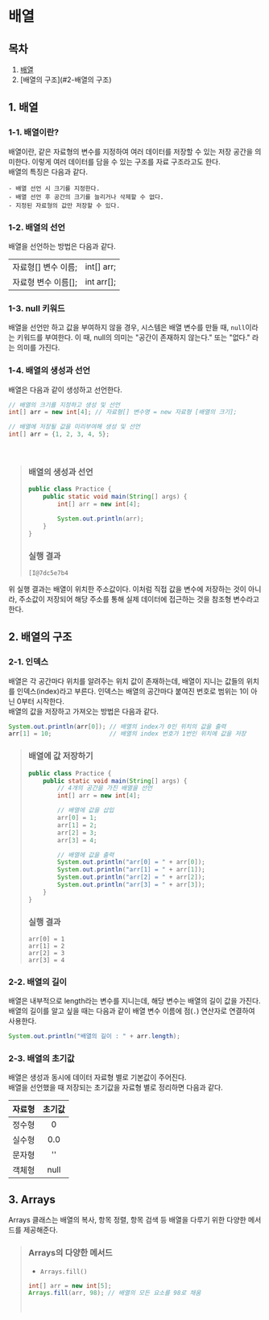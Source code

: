 # 배열

## 목차
1. [배열](#1-배열)
2. [배열의 구조](#2-배열의 구조)

## 1. 배열

### 1-1. 배열이란?
배열이란, 같은 자료형의 변수를 지정하여 여러 데이터를 저장할 수 있는 저장 공간을 의미한다. 이렇게 여러 데이터를 담을 수 있는 구조를 자료 구조라고도 한다.
<br/>
배열의 특징은 다음과 같다.
```
- 배열 선언 시 크기를 지정한다.
- 배열 선언 후 공간의 크기를 늘리거나 삭제할 수 없다.
- 지정된 자료형의 값만 저장할 수 있다.
```

### 1-2. 배열의 선언
배열을 선언하는 방법은 다음과 같다.

|              ||
|:------------:|-|
| 자료형[] 변수 이름; |int[] arr;|
| 자료형 변수 이름[]; |int arr[];|

### 1-3. null 키워드
배열을 선언만 하고 값을 부여하지 않을 경우, 시스템은 배열 변수를 만들 때, `null`이라는 키워드를 부여한다. 이 때, null의 의미는 "공간이 존재하지 않는다." 또는 "없다." 라는 의미를 가진다.

### 1-4. 배열의 생성과 선언
배열은 다음과 같이 생성하고 선언한다.
```java
// 배열의 크기를 지정하고 생성 및 선언
int[] arr = new int[4]; // 자료형[] 변수명 = new 자료형 [배열의 크기];

// 배열에 저장될 값을 미리부여해 생성 및 선언
int[] arr = {1, 2, 3, 4, 5};
```

<br/>

> ### 배열의 생성과 선언
> ```java
> public class Practice {
>     public static void main(String[] args) {
>         int[] arr = new int[4];
> 
>         System.out.println(arr);
>     } 
> }
> ```
> ### 실행 결과
> ```
> [I@7dc5e7b4
> ```

위 실행 결과는 배열이 위치한 주소값이다. 이처럼 직접 값을 변수에 저장하는 것이 아니라, 주소값이 저장되어 해당 주소를 통해 실제 데이터에 접근하는 것을 참조형 변수라고 한다.


## 2. 배열의 구조

### 2-1. 인덱스
배열은 각 공간마다 위치를 알려주는 위치 값이 존재하는데, 배열이 지니는 값들의 위치를 인덱스(index)라고 부른다. 인덱스는 배열의 공간마다 붙여진 번호로 범위는 1이 아닌 0부터 시작한다.
<br/>
배열의 값을 저장하고 가져오는 방법은 다음과 같다.

```java
System.out.println(arr[0]); // 배열의 index가 0인 위치의 값을 출력
arr[1] = 10;                // 배열의 index 번호가 1번인 위치에 값을 저장
```

> ### 배열에 값 저장하기
> ```java
> public class Practice {
>     public static void main(String[] args) {
>         // 4개의 공간을 가진 배열을 선언
>         int[] arr = new int[4];
> 
>         // 배열에 값을 삽입
>         arr[0] = 1;
>         arr[1] = 2;
>         arr[2] = 3;
>         arr[3] = 4;
> 
>         // 배열에 값을 출력
>         System.out.println("arr[0] = " + arr[0]);
>         System.out.println("arr[1] = " + arr[1]);
>         System.out.println("arr[2] = " + arr[2]);
>         System.out.println("arr[3] = " + arr[3]);
>     } 
> }
> ```
> ### 실행 결과
> ```
> arr[0] = 1
> arr[1] = 2
> arr[2] = 3
> arr[3] = 4
> ```

### 2-2. 배열의 길이
배열은 내부적으로 length라는 변수를 지니는데, 해당 변수는 배열의 길이 값을 가진다. 배열의 길이를 알고 싶을 때는 다음과 같이 배열 변수 이름에 점(`.`) 연산자로 연결하여 사용한다.

```java
System.out.println("배열의 길이 : " + arr.length);
```

### 2-3. 배열의 초기값
배열은 생성과 동시에 데이터 자료형 별로 기본값이 주어진다.
<br/>
배열을 선언했을 때 저장되는 초기값을 자료형 별로 정리하면 다음과 같다.

|자료형|초기값|
|:-:|:-:|
|정수형|0|
|실수형|0.0|
|문자형|''|
|객체형|null|

## 3. Arrays
Arrays 클래스는 배열의 복사, 항목 정렬, 항목 검색 등 배열을 다루기 위한 다양한 메서드를 제공해준다.

> ### Arrays의 다양한 메서드
> - `Arrays.fill()`
> ```java
> int[] arr = new int[5];       
> Arrays.fill(arr, 98); // 배열의 모든 요소를 98로 채움
> ```
> <br/>
>